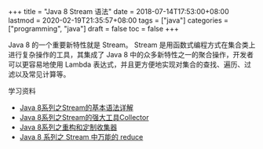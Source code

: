 +++
title = "Java 8 Stream 语法"
date = 2018-07-14T17:53:00+08:00
lastmod = 2020-02-19T21:35:57+08:00
tags = ["java"]
categories = ["programming", "java"]
draft = false
toc = false
+++

Java 8 的一个重要新特性就是 Stream。
Stream 是用函数式编程方式在集合类上进行复杂操作的工具，其集成了 Java 8 中的众多新特性之一的聚合操作，开发者可以更容易地使用 Lambda 表达式，并且更方便地实现对集合的查找、遍历、过滤以及常见计算等。

<!--more-->

学习资料

-   [Java 8系列之Stream的基本语法详解](https://blog.csdn.net/IO%5FField/article/details/54971761)
-   [Java 8系列之Stream的强大工具Collector](https://blog.csdn.net/IO%5FField/article/details/54971608)
-   [Java 8系列之重构和定制收集器](https://blog.csdn.net/io%5Ffield/article/details/54971555)
-   [Java 8 系列之 Stream 中万能的 reduce](https://blog.csdn.net/IO%5FField/article/details/54971679)
